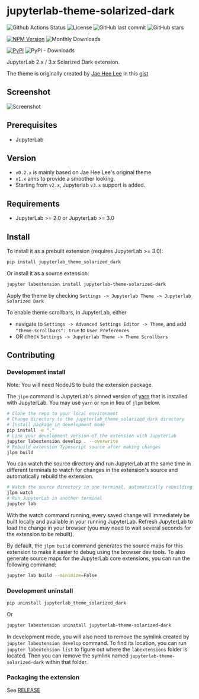 # jupyterlab-theme-solarized-dark

![Github Actions Status](https://github.com/AllanChain/jupyterlab-theme-solarized-dark/workflows/Build/badge.svg)
![License](https://img.shields.io/github/license/AllanChain/jupyterlab-theme-solarized-dark.svg)
![GitHub last commit](https://img.shields.io/github/last-commit/AllanChain/jupyterlab-theme-solarized-dark)
![GitHub stars](https://img.shields.io/github/stars/AllanChain/jupyterlab-theme-solarized-dark)

[![NPM Version](https://img.shields.io/npm/v/jupyterlab-theme-solarized-dark.svg)](https://npmjs.org/package/jupyterlab-theme-solarized-dark)
![Monthly Downloads](https://img.shields.io/npm/dm/jupyterlab-theme-solarized-dark.svg?label=npm%20downloads)

[![PyPI](https://img.shields.io/pypi/v/jupyterlab_theme_solarized_dark)](https://pypi.org/project/jupyterlab-theme-solarized-dark/)
![PyPI - Downloads](https://img.shields.io/pypi/dm/jupyterlab_theme_solarized_dark?label=pypi%20downloads)

JupyterLab 2.x / 3.x Solarized Dark extension.

The theme is originally created by [Jae Hee Lee](https://github.com/dschaehi) in this [gist](https://gist.github.com/dschaehi/ff6d30e6779a683053a1f078af178cdb)

## Screenshot

![Screenshot](https://user-images.githubusercontent.com/36528777/79721723-6927f680-8315-11ea-8a5b-e2c298eeed09.png)

## Prerequisites

- JupyterLab

## Version

- `v0.2.x` is mainly based on Jae Hee Lee's original theme
- `v1.x` aims to provide a smoother looking.
- Starting from `v2.x`, Jupyterlab `v3.x` support is added.

## Requirements

- JupyterLab >= 2.0 or JupyterLab >= 3.0

## Install

To install it as a prebuilt extension (requires JupyterLab >= 3.0):

```bash
pip install jupyterlab_theme_solarized_dark
```

Or install it as a source extension:

```bash
jupyter labextension install jupyterlab-theme-solarized-dark
```

Apply the theme by checking `Settings -> Jupyterlab Theme -> Jupyterlab Solarized Dark`

To enable theme scrollbars, in JupyterLab, either

- navigate to `Settings -> Advanced Settings Editor -> Theme`, and add `"theme-scrollbars": true` to `User Preferences`
- OR check `Settings -> Jupyterlab Theme -> Theme Scrollbars`

## Contributing

### Development install

Note: You will need NodeJS to build the extension package.

The `jlpm` command is JupyterLab's pinned version of
[yarn](https://yarnpkg.com/) that is installed with JupyterLab. You may use
`yarn` or `npm` in lieu of `jlpm` below.

```bash
# Clone the repo to your local environment
# Change directory to the jupyterlab_theme_solarized_dark directory
# Install package in development mode
pip install -e "."
# Link your development version of the extension with JupyterLab
jupyter labextension develop . --overwrite
# Rebuild extension Typescript source after making changes
jlpm build
```

You can watch the source directory and run JupyterLab at the same time in different terminals to watch for changes in the extension's source and automatically rebuild the extension.

```bash
# Watch the source directory in one terminal, automatically rebuilding when needed
jlpm watch
# Run JupyterLab in another terminal
jupyter lab
```

With the watch command running, every saved change will immediately be built locally and available in your running JupyterLab. Refresh JupyterLab to load the change in your browser (you may need to wait several seconds for the extension to be rebuilt).

By default, the `jlpm build` command generates the source maps for this extension to make it easier to debug using the browser dev tools. To also generate source maps for the JupyterLab core extensions, you can run the following command:

```bash
jupyter lab build --minimize=False
```

### Development uninstall

```bash
pip uninstall jupyterlab_theme_solarized_dark
```

Or

```bash
jupyter labextension uninstall jupyterlab-theme-solarized-dark
```

In development mode, you will also need to remove the symlink created by `jupyter labextension develop`
command. To find its location, you can run `jupyter labextension list` to figure out where the `labextensions`
folder is located. Then you can remove the symlink named `jupyterlab-theme-solarized-dark` within that folder.

### Packaging the extension

See [RELEASE](RELEASE.md)
